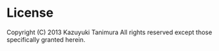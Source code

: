 License
========
Copyright (C) 2013 Kazuyuki Tanimura All rights reserved except those specifically granted herein.

